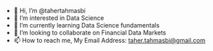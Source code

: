- 👋 Hi, I’m @tahertahmasbi
- 👀 I’m interested in Data Science
- 🌱 I’m currently learning Data Science fundamentals
- 💞️ I’m looking to collaborate on Financial Data Markets
- 📫 How to reach me, My Email Address: taher.tahmasbi@gmail.com

<!---
tahertahmasbi/tahertahmasbi is a ✨ special ✨ repository because its `README.md` (this file) appears on your GitHub profile.
You can click the Preview link to take a look at your changes.
--->
